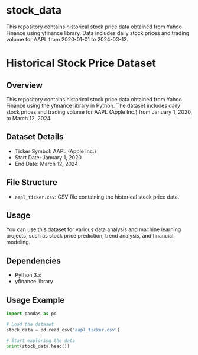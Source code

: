 # stock_data
This repository contains historical stock price data obtained from Yahoo Finance using yfinance library. Data includes daily stock prices and trading volume for AAPL from 2020-01-01 to 2024-03-12.



# Historical Stock Price Dataset

## Overview
This repository contains historical stock price data obtained from Yahoo Finance using the yfinance library in Python. The dataset includes daily stock prices and trading volume for AAPL (Apple Inc.) from January 1, 2020, to March 12, 2024.

## Dataset Details
- Ticker Symbol: AAPL (Apple Inc.)
- Start Date: January 1, 2020
- End Date: March 12, 2024

## File Structure
- `aapl_ticker.csv`: CSV file containing the historical stock price data.

## Usage
You can use this dataset for various data analysis and machine learning projects, such as stock price prediction, trend analysis, and financial modeling.

## Dependencies
- Python 3.x
- yfinance library

## Usage Example
```python
import pandas as pd

# Load the dataset
stock_data = pd.read_csv('aapl_ticker.csv')

# Start exploring the data
print(stock_data.head())
